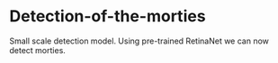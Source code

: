 # Detection-of-the-morties
Small scale detection model. Using pre-trained RetinaNet we can now detect morties. 
